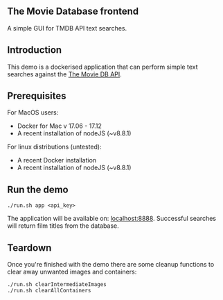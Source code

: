 ## The Movie Database frontend 

A simple GUI for TMDB API text searches.

## Introduction 

This demo is a dockerised application that can perform simple text searches against the [The Movie DB API](https://www.themoviedb.org/documentation/api).

## Prerequisites

For MacOS users:
* Docker for Mac v 17.06 - 17.12
* A recent installation of nodeJS (~v8.8.1)
    

For linux distributions (untested):
* A recent Docker installation  
* A recent installation of nodeJS (~v8.8.1)


## Run the demo

```
./run.sh app <api_key>
```
The application will be available on: [localhost:8888](http://localhost:8888). Successful searches will return film titles from the database.


## Teardown
Once you're finished with the demo there are some cleanup functions to clear away unwanted images and containers:
```
./run.sh clearIntermediateImages
./run.sh clearAllContainers
```   